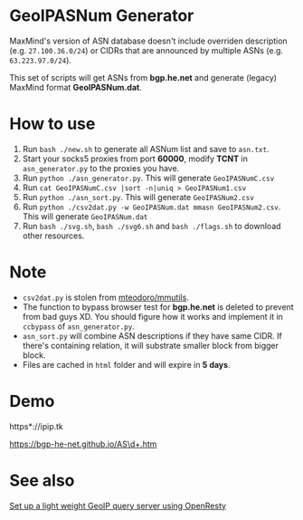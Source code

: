 GeoIPASNum Generator
===================
MaxMind's version of ASN database doesn't include overriden description (e.g. `27.100.36.0/24`) or CIDRs that are announced by multiple ASNs (e.g. `63.223.97.0/24`).

This set of scripts will get ASNs from **bgp.he.net** and generate (legacy) MaxMind format **GeoIPASNum.dat**.

# How to use

1. Run `bash ./new.sh` to generate all ASNum list and save to `asn.txt`.
2. Start your socks5 proxies from port **60000**, modify **TCNT** in `asn_generator.py` to the proxies you have.
3. Run `python ./asn_generator.py`. This will generate `GeoIPASNumC.csv`
4. Run `cat GeoIPASNumC.csv |sort -n|uniq > GeoIPASNum1.csv`
5. Run `python ./asn_sort.py`. This will generate `GeoIPASNum2.csv`
6. Run `python ./csv2dat.py -w GeoIPASNum.dat mmasn GeoIPASNum2.csv`. This will generate `GeoIPASNum.dat`
7. Run `bash ./svg.sh`, `bash ./svg6.sh` and `bash ./flags.sh` to download other resources.

# Note

* `csv2dat.py` is stolen from [mteodoro/mmutils](https://github.com/mteodoro/mmutils).
* The function to bypass browser test for **bgp.he.net** is deleted to prevent from bad guys XD. You should figure how it works and implement it in `ccbypass` of `asn_generator.py`.
* `asn_sort.py` will combine ASN descriptions if they have same CIDR. If there's containing relation, it will substrate smaller block from bigger block.
* Files are cached in `html` folder and will expire in **5 days**.

# Demo

https*://ipip.tk

https://bgp-he-net.github.io/AS\d+.htm

# See also

[Set up a light weight GeoIP query server using OpenResty](https://gist.github.com/fffonion/44e5fb59e2a8f0efba5c1965c6043584)